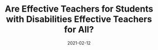---
title: "Are Effective Teachers for Students with Disabilities Effective Teachers for All?"
date: 2021-02-12
date_print: "2021"
authors: ["W. Jesse Wood", "Ijin Lai", "Scott Imberman", "Katharin Strunk", "Nathan Jones"]
publication_types: ["2"]
abstract: ""
featured: true
publication: "*Educational Researcher*"
---